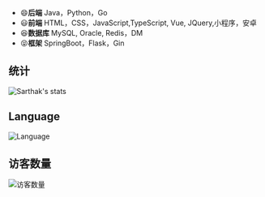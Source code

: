 <!--自定义Github主页-->

- 😄**后端** Java，Python，Go
- 😃**前端** HTML，CSS，JavaScript,TypeScript, Vue, JQuery,小程序，安卓
- 😆**数据库** MySQL, Oracle, Redis，DM
- 😝**框架** SpringBoot，Flask，Gin

## 统计

![Sarthak's stats](https://github-readme-stats.vercel.app/api?username=wxyShine&show_icons=true)

## Language

![Language](https://github-readme-stats.vercel.app/api/top-langs/?username=wxyShine)


## 访客数量  

<img align='center' src="https://profile-counter.glitch.me/wxyShine/count.svg" alt="访客数量"/>
